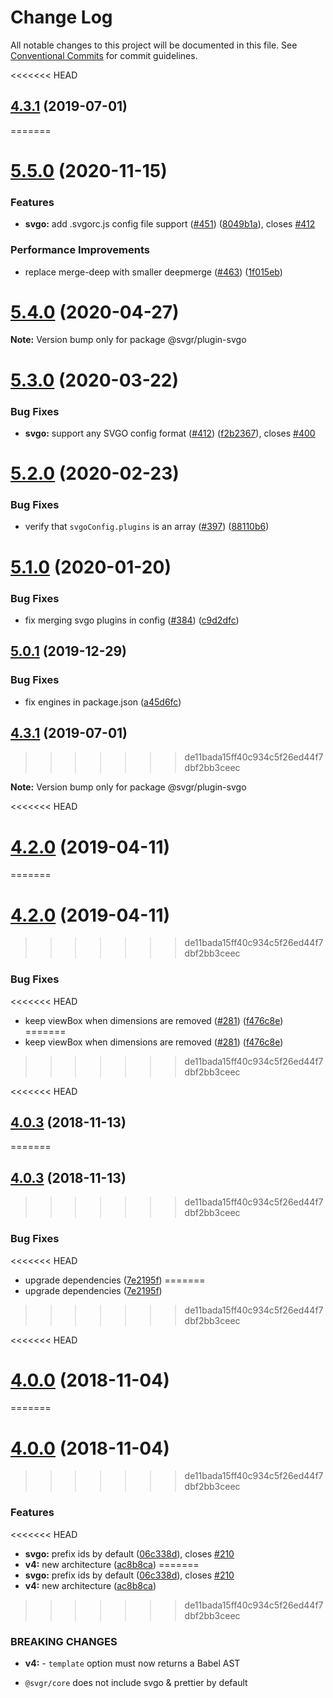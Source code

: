 # Change Log

All notable changes to this project will be documented in this file.
See [Conventional Commits](https://conventionalcommits.org) for commit guidelines.

<<<<<<< HEAD
## [4.3.1](https://github.com/smooth-code/svgr/tree/master/packages/plugin-svgo/compare/v4.3.0...v4.3.1) (2019-07-01)
=======
# [5.5.0](https://github.com/gregberge/svgr/tree/master/packages/plugin-svgo/compare/v5.4.0...v5.5.0) (2020-11-15)


### Features

* **svgo:** add .svgorc.js config file support ([#451](https://github.com/gregberge/svgr/tree/master/packages/plugin-svgo/issues/451)) ([8049b1a](https://github.com/gregberge/svgr/tree/master/packages/plugin-svgo/commit/8049b1a63603672096892b6ab3d303580c2f303f)), closes [#412](https://github.com/gregberge/svgr/tree/master/packages/plugin-svgo/issues/412)


### Performance Improvements

* replace merge-deep with smaller deepmerge ([#463](https://github.com/gregberge/svgr/tree/master/packages/plugin-svgo/issues/463)) ([1f015eb](https://github.com/gregberge/svgr/tree/master/packages/plugin-svgo/commit/1f015eb16fca093a08b012236dc83623f7bcce55))





# [5.4.0](https://github.com/gregberge/svgr/tree/master/packages/plugin-svgo/compare/v5.3.1...v5.4.0) (2020-04-27)

**Note:** Version bump only for package @svgr/plugin-svgo





# [5.3.0](https://github.com/gregberge/svgr/tree/master/packages/plugin-svgo/compare/v5.2.0...v5.3.0) (2020-03-22)


### Bug Fixes

* **svgo:** support any SVGO config format ([#412](https://github.com/gregberge/svgr/tree/master/packages/plugin-svgo/issues/412)) ([f2b2367](https://github.com/gregberge/svgr/tree/master/packages/plugin-svgo/commit/f2b2367389fda20baba6e0a5e884e7f7fe29a3ed)), closes [#400](https://github.com/gregberge/svgr/tree/master/packages/plugin-svgo/issues/400)





# [5.2.0](https://github.com/gregberge/svgr/tree/master/packages/plugin-svgo/compare/v5.1.0...v5.2.0) (2020-02-23)


### Bug Fixes

* verify that `svgoConfig.plugins` is an array ([#397](https://github.com/gregberge/svgr/tree/master/packages/plugin-svgo/issues/397)) ([88110b6](https://github.com/gregberge/svgr/tree/master/packages/plugin-svgo/commit/88110b6eb4d93ded68ca2de05cc82654dfac977d))





# [5.1.0](https://github.com/gregberge/svgr/tree/master/packages/plugin-svgo/compare/v5.0.1...v5.1.0) (2020-01-20)


### Bug Fixes

* fix merging svgo plugins in config ([#384](https://github.com/gregberge/svgr/tree/master/packages/plugin-svgo/issues/384)) ([c9d2dfc](https://github.com/gregberge/svgr/tree/master/packages/plugin-svgo/commit/c9d2dfcb8d4da55eb21a13507c87d9e549a86e7e))





## [5.0.1](https://github.com/gregberge/svgr/tree/master/packages/plugin-svgo/compare/v5.0.0...v5.0.1) (2019-12-29)


### Bug Fixes

* fix engines in package.json ([a45d6fc](https://github.com/gregberge/svgr/tree/master/packages/plugin-svgo/commit/a45d6fc8b43402bec60ed4e9273f90fdc65a23a7))





## [4.3.1](https://github.com/gregberge/svgr/tree/master/packages/plugin-svgo/compare/v4.3.0...v4.3.1) (2019-07-01)
>>>>>>> de11bada15ff40c934c5f26ed44f7dbf2bb3ceec

**Note:** Version bump only for package @svgr/plugin-svgo





<<<<<<< HEAD
# [4.2.0](https://github.com/smooth-code/svgr/tree/master/packages/plugin-svgo/compare/v4.1.0...v4.2.0) (2019-04-11)
=======
# [4.2.0](https://github.com/gregberge/svgr/tree/master/packages/plugin-svgo/compare/v4.1.0...v4.2.0) (2019-04-11)
>>>>>>> de11bada15ff40c934c5f26ed44f7dbf2bb3ceec


### Bug Fixes

<<<<<<< HEAD
* keep viewBox when dimensions are removed ([#281](https://github.com/smooth-code/svgr/tree/master/packages/plugin-svgo/issues/281)) ([f476c8e](https://github.com/smooth-code/svgr/tree/master/packages/plugin-svgo/commit/f476c8e))
=======
* keep viewBox when dimensions are removed ([#281](https://github.com/gregberge/svgr/tree/master/packages/plugin-svgo/issues/281)) ([f476c8e](https://github.com/gregberge/svgr/tree/master/packages/plugin-svgo/commit/f476c8e))
>>>>>>> de11bada15ff40c934c5f26ed44f7dbf2bb3ceec





<<<<<<< HEAD
## [4.0.3](https://github.com/smooth-code/svgr/compare/v4.0.2...v4.0.3) (2018-11-13)
=======
## [4.0.3](https://github.com/gregberge/svgr/compare/v4.0.2...v4.0.3) (2018-11-13)
>>>>>>> de11bada15ff40c934c5f26ed44f7dbf2bb3ceec


### Bug Fixes

<<<<<<< HEAD
* upgrade dependencies ([7e2195f](https://github.com/smooth-code/svgr/commit/7e2195f))
=======
* upgrade dependencies ([7e2195f](https://github.com/gregberge/svgr/commit/7e2195f))
>>>>>>> de11bada15ff40c934c5f26ed44f7dbf2bb3ceec





<<<<<<< HEAD
# [4.0.0](https://github.com/smooth-code/svgr/compare/v3.1.0...v4.0.0) (2018-11-04)
=======
# [4.0.0](https://github.com/gregberge/svgr/compare/v3.1.0...v4.0.0) (2018-11-04)
>>>>>>> de11bada15ff40c934c5f26ed44f7dbf2bb3ceec


### Features

<<<<<<< HEAD
* **svgo:** prefix ids by default ([06c338d](https://github.com/smooth-code/svgr/commit/06c338d)), closes [#210](https://github.com/smooth-code/svgr/issues/210)
* **v4:** new architecture ([ac8b8ca](https://github.com/smooth-code/svgr/commit/ac8b8ca))
=======
* **svgo:** prefix ids by default ([06c338d](https://github.com/gregberge/svgr/commit/06c338d)), closes [#210](https://github.com/gregberge/svgr/issues/210)
* **v4:** new architecture ([ac8b8ca](https://github.com/gregberge/svgr/commit/ac8b8ca))
>>>>>>> de11bada15ff40c934c5f26ed44f7dbf2bb3ceec


### BREAKING CHANGES

* **v4:** - `template` option must now returns a Babel AST
- `@svgr/core` does not include svgo & prettier by default
